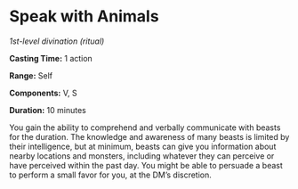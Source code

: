 <title>Speak with Animals</title>

# Speak with Animals

_1st-level divination (ritual)_

**Casting Time:** 1 action

**Range:** Self

**Components:** V, S

**Duration:** 10 minutes

You gain the ability to comprehend and
verbally communicate with beasts for the
duration. The knowledge and awareness of many
beasts is limited by their intelligence, but
at minimum, beasts can give you information
about nearby locations and monsters,
including whatever they can perceive or have
perceived within the past day. You might be
able to persuade a beast to perform a small
favor for you, at the DM’s discretion.



